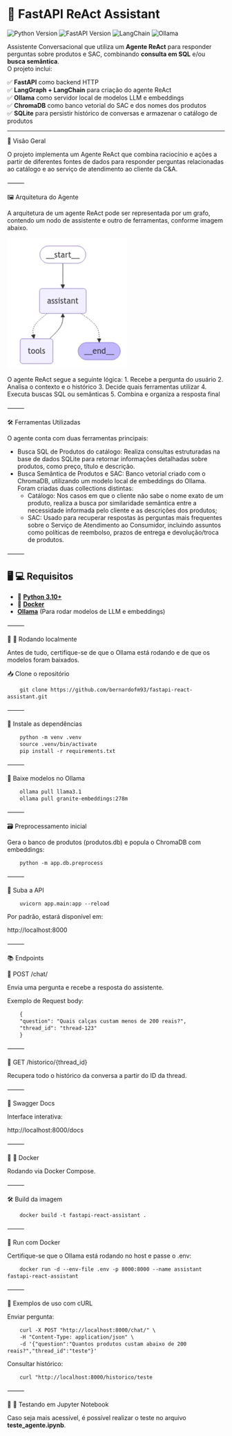 # 🧠 FastAPI ReAct Assistant
![Python Version](https://img.shields.io/badge/Python-3.10%2B-blue)
![FastAPI Version](https://img.shields.io/badge/FastAPI-0.115.13-green)
![LangChain](https://img.shields.io/badge/LangChain-0.3.26-purple)
![Ollama](https://img.shields.io/badge/Ollama-Local%20LLM-orange)

Assistente Conversacional que utiliza um **Agente ReAct** para responder perguntas sobre produtos e SAC, combinando **consulta em SQL** e/ou **busca semântica**.  
O projeto inclui:

✅ **FastAPI** como backend HTTP  
✅ **LangGraph + LangChain** para criação do agente ReAct  
✅ **Ollama** como servidor local de modelos LLM e embeddings  
✅ **ChromaDB** como banco vetorial do SAC e dos nomes dos produtos  
✅ **SQLite** para persistir histórico de conversas e armazenar o catálogo de produtos

---

🧩 Visão Geral

O projeto implementa um Agente ReAct que combina raciocínio e ações a partir de diferentes fontes de dados para responder perguntas relacionadas ao catálogo e ao serviço de atendimento ao cliente da C&A.

⸻

🖼️ Arquitetura do Agente

A arquitetura de um agente ReAct pode ser representada por um grafo, contendo um nodo de assistente e outro de ferramentas, conforme imagem abaixo. 

![alt text](image.png)

O agente ReAct segue a seguinte lógica:
	1.	Recebe a pergunta do usuário
	2.	Analisa o contexto e o histórico
	3.	Decide quais ferramentas utilizar
	4.	Executa buscas SQL ou semânticas
	5.	Combina e organiza a resposta final


⸻

🛠️ Ferramentas Utilizadas

O agente conta com duas ferramentas principais:

- Busca SQL de Produtos do catálogo: Realiza consultas estruturadas na base de dados SQLite para retornar informações detalhadas sobre produtos, como preço, título e descrição.
- Busca Semântica de Produtos e SAC: Banco vetorial criado com o ChromaDB, utilizando um modelo local de embeddings do Ollama. Foram criadas duas collections distintas:
 	- Catálogo: Nos casos em que o cliente não sabe o nome exato de um produto, realiza a busca por similaridade semântica entre a necessidade informada pelo cliente e 	as descrições dos produtos;
 	- SAC: Usado para recuperar respostas às perguntas mais frequentes sobre o Serviço de Atendimento ao Consumidor, incluindo assuntos como políticas de reembolso, 	prazos de entrega e devolução/troca de produtos.

⸻


## 🖥️ :computer: Requisitos

- :snake: [**Python 3.10+**](https://www.python.org/downloads/)
- :whale: [**Docker**](https://www.docker.com/products/docker-desktop/)
- [**Ollama**](https://ollama.com/download) (Para rodar modelos de LLM e embeddings)


⸻

🏃 :pushpin: Rodando localmente

Antes de tudo, certifique-se de que o Ollama está rodando e de que os modelos foram baixados.


📥 Clone o repositório

        git clone https://github.com/bernardofm93/fastapi-react-assistant.git


⸻

🧰 Instale as dependências

        python -m venv .venv
        source .venv/bin/activate
        pip install -r requirements.txt


⸻

🤖 Baixe modelos no Ollama

        ollama pull llama3.1
        ollama pull granite-embeddings:278m


⸻

🗃️ Preprocessamento inicial

Gera o banco de produtos (produtos.db) e popula o ChromaDB com embeddings:

        python -m app.db.preprocess


⸻

🚀 Suba a API

        uvicorn app.main:app --reload

Por padrão, estará disponível em:

http://localhost:8000


⸻

📚 Endpoints

🔹 POST /chat/

Envia uma pergunta e recebe a resposta do assistente.

Exemplo de Request body:

        {
        "question": "Quais calças custam menos de 200 reais?",
        "thread_id": "thread-123"
        }


⸻

🔹 GET /historico/{thread_id}

Recupera todo o histórico da conversa a partir do ID da thread.


⸻

🔹 Swagger Docs

Interface interativa:

http://localhost:8000/docs


⸻

🐳 :whale: Docker

Rodando via Docker Compose.

⸻

🛠️ Build da imagem

        docker build -t fastapi-react-assistant .


⸻

🚀 Run com Docker

Certifique-se que o Ollama está rodando no host e passe o .env:

        docker run -d --env-file .env -p 8000:8000 --name assistant fastapi-react-assistant


⸻


🧠 Exemplos de uso com cURL

Enviar pergunta:

        curl -X POST "http://localhost:8000/chat/" \
        -H "Content-Type: application/json" \
        -d '{"question":"Quantos produtos custam abaixo de 200 reais?","thread_id":"teste"}'

Consultar histórico:

        curl "http://localhost:8000/historico/teste


⸻

📓 🧪 Testando em Jupyter Notebook

Caso seja mais acessível, é possível realizar o teste no arquivo **teste_agente.ipynb**. 
